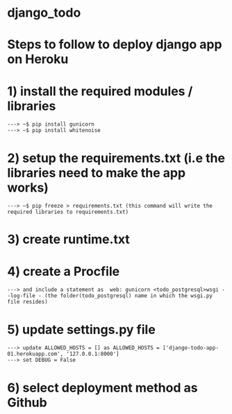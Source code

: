 # django_todo

# Steps to follow to deploy django app on Heroku

# 1) install the required modules / libraries
    ---> ~$ pip install gunicorn
    ---> ~$ pip install whitenoise

# 2) setup the requirements.txt (i.e the libraries need to make the app works)
    ---> ~$ pip freeze > requirements.txt (this command will write the required libraries to requirements.txt)

# 3) create runtime.txt

# 4) create a Procfile
    ---> and include a statement as  web: gunicorn <todo_postgresql>wsgi --log-file - (the folder(todo_postgresql) name in which the wsgi.py file resides)

# 5) update settings.py file
    ---> update ALLOWED_HOSTS = [] as ALLOWED_HOSTS = ['django-todo-app-01.herokuapp.com', '127.0.0.1:8000']
    ---> set DEBUG = False

# 6) select deployment method as Github